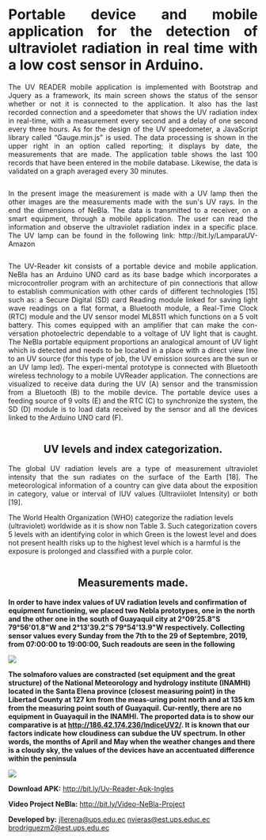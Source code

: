 <h1 align="justify">Portable device and mobile application for the detection of ultraviolet radiation in real time with a low cost sensor in Arduino.</h1>
   
<p align="justify">
The UV READER mobile application is implemented with Bootstrap and Jquery as a framework, its main screen shows the status of the sensor whether or not it is connected to the application. It also has the last recorded connection and a speedometer that shows the UV radiation index in real-time, with a measurement every second and a delay of one second every three hours. As for the design of the UV speedometer, a JavaScript library called “Gauge.min.js” is used.
The data processing is shown in the upper right in an option called reporting; it displays by date, the measurements that are made. The application table shows the last 100 records that have been entered in the mobile database. Likewise, the data is validated on a graph averaged every 30 minutes.
</p>

<p align="center">
  <a target="_blank" rel="noopener noreferrer" href="https://github.com/nvieras/NeBla/blob/master/ImagenesNebla/Interface-UvReader.PNG">
    <img src="https://github.com/nvieras/NeBla/raw/master/ImagenesNebla/Interface-UvReader.PNG" alt="" style="max-width:100%;">
  </a>
</p>

<p align="justify">
In the present image the measurement is made with a UV lamp then the other images are the measurements made with the sun's UV rays. In the end the dimensions of NeBla.
The data is transmitted to a receiver, on a smart equipment, through a mobile application. The user can read the information and observe the ultraviolet radiation index in a specific place.
The UV lamp can be found in the following link: http://bit.ly/LamparaUV-Amazon
</p>


<p align="center">
  <a target="_blank" rel="noopener noreferrer" href="https://github.com/nvieras/NeBla/blob/master/ImagenesNebla/Kit-UvReader-NeBla.PNG">
    <img src="https://github.com/nvieras/NeBla/blob/master/ImagenesNebla/Kit-UvReader-NeBla.PNG" alt="" style="max-width:100%;">
  </a>
</p>

<p align="justify">
The UV-Reader kit consists of a portable device and mobile application.  NeBla has an Arduino UNO card as its base badge which incorporates a microcontroller program with an architecture of pin connections that allow to establish communication with other cards of different technologies [15] such as: a Secure Digital (SD) card Reading module linked for saving light wave readings on a flat format, a Bluetooth module, a Real-Time Clock (RTC) module and the UV sensor model ML8511 which functions on a 5 volt battery. This comes equipped with an amplifier that can make the con-versation photoelectric dependable to a voltage of UV light that is caught. The NeBla portable equipment proportions an analogical amount of UV light which is detected and needs to be located in a place with a direct view line to an UV source (for this type of job, the UV emission sources are the sun or an UV lamp led). The experi-mental prototype is connected with Bluetooth wireless technology to a mobile UVReader application. The connections are visualized to receive data during the UV (A) sensor and the transmission from a Bluetooth (B) to the mobile device. The portable device uses a feeding source of 9 volts (E) and the RTC (C) to synchronize the system, the SD (D) module is to load data received by the sensor and all the devices linked to the Arduino UNO card (F).
</p>

<p align="center">
  <a target="_blank" rel="noopener noreferrer" href="https://github.com/nvieras/NeBla/blob/master/ImagenesNebla/Nebla-PieFoto.png">
    <img src="https://github.com/nvieras/NeBla/blob/master/ImagenesNebla/Nebla-PieFoto.png" alt="" style="max-width:100%;">
  </a>
</p>

<h2 align="center"> UV levels and index categorization.</h2>

<p align="justify">
The global UV radiation levels are a type of measurement ultraviolet intensity that the sun radiates on the surface of the Earth [18]. The meteorological information of a country can give data about the exposition in category, value or interval of IUV values (Ultraviiolet Intensity) or both [19].

The World Health Organization (WHO) categorize the radiation levels (ultraviolet) worldwide as it is show non Table 3. Such categorization covers 5 levels with an identifying color in which Green is the lowest level and does not present health risks up to the highest level which is a harmful is the exposure is prolonged and classified with a purple color.   
</p>

<p align="center">
  <a target="_blank" rel="noopener noreferrer" href="https://github.com/nvieras/NeBla/blob/master/Mediciones/Tabla-Colores.PNG">
    <img src="https://github.com/nvieras/NeBla/blob/master/Mediciones/Tabla-Colores.PNG" alt="" style="max-width:100%;">
  </a>
</p>

<h2 align="center">Measurements made.</h2>

**In order to have index values of UV radiation levels and confirmation of equipment functioning, we placed two Nebla prototypes, one in the north and the other one in the south of Guayaquil city at 2°09'25.8"S 79°56'01.8"W and 2°13'39.2"S 79°54'13.9"W respectively. Collecting sensor values every Sunday from the 7th to the 29 of Septembre, 2019, from 07:00:00 to 19:00:00, Such readouts are seen in the following**

![](https://github.com/nvieras/NeBla/blob/master/Mediciones/North-vs-South.png)

**The solmaforo values are constracted (set equipment and the great structure) of the National Meteorology and hydrology institute (INAMHI) located in the Santa Elena province (closest measuring point) in the Libertad County at 127 km from the meas-uring point north and at 135 km from the measuring point south of Guayaquil. Cur-rently, there are no equipment in Guayaquil in the INAMHI. The proported data is to show our comparative is at http://186.42.174.236/IndiceUV2/. It is known that our factors indicate how cloudiness can subdue the UV spectrum. In other words, the months of April and May when the weather changes and there is a cloudy sky, the values of the devices have an accentuated difference within the peninsula**

![](https://github.com/nvieras/NeBla/blob/master/Mediciones/Inamhi-vs-UVReader.png)


**Download APK:** http://bit.ly/Uv-Reader-Apk-Ingles


**Video Project NeBla:** http://bit.ly/Video-NeBla-Project

**Developed by:** jllerena@ups.edu.ec nvieras@est.ups.educ.ec brodriguezm2@est.ups.edu.ec
